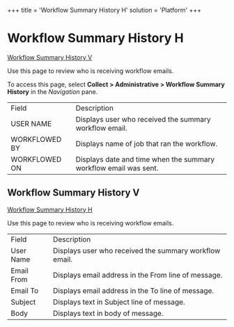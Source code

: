 +++
title = 'Workflow Summary History H'
solution = 'Platform'
+++

# Workflow Summary History H

[Workflow Summary History V](#Workflow_Summary_History1)

<div class="use">

Use this page to review who is receiving workflow emails.

</div>

To access this page, select <span style="font-weight: bold;">Collect \>
Administrative \> Workflow Summary History</span> in the
<span style="font-style: italic;">Navigation</span>
pane.

|               |                                                                  |
| ------------- | ---------------------------------------------------------------- |
| Field         | Description                                                      |
| USER NAME     | Displays user who received the summary workflow email.           |
| WORKFLOWED BY | Displays name of job that ran the workflow.                      |
| WORKFLOWED ON | Displays date and time when the summary workflow email was sent. |

## <span id="Workflow_Summary_History1"></span>Workflow Summary History V

[Workflow Summary History H](Workflow_Summary_History_H)

<div class="use">

Use this page to review who is receiving workflow emails.

</div>

|            |                                                        |
| ---------- | ------------------------------------------------------ |
| Field      | Description                                            |
| User Name  | Displays user who received the summary workflow email. |
| Email From | Displays email address in the From line of message.    |
| Email To   | Displays email address in the To line of message.      |
| Subject    | Displays text in Subject line of message.              |
| Body       | Displays text in body of message.                      |
